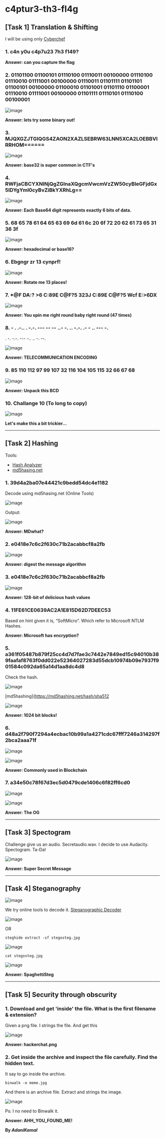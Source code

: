 # c4ptur3-th3-fl4g

## [Task 1] Translation & Shifting

I will be using only [Cyberchef](https://gchq.github.io/CyberChef/)

### 1. c4n y0u c4p7u23 7h3 f149?

**Answer: can you capture the flag**

### 2. 01101100 01100101 01110100 01110011 00100000 01110100 01110010 01111001 00100000 01110011 01101111 01101101 01100101 00100000 01100010 01101001 01101110 01100001 01110010 01111001 00100000 01101111 01110101 01110100 00100001

![image](https://user-images.githubusercontent.com/44063862/82469417-90313e00-9af6-11ea-9436-1a742d551fbf.png)

**Answer: lets try some binary out!**

### 3. MJQXGZJTGIQGS4ZAON2XAZLSEBRW63LNN5XCA2LOEBBVIRRHOM======

![image](https://user-images.githubusercontent.com/44063862/82469511-b48d1a80-9af6-11ea-925e-f611cfc5bcfc.png)

**Answer:  base32 is super common in CTF's**

### 4. RWFjaCBCYXNlNjQgZGlnaXQgcmVwcmVzZW50cyBleGFjdGx5IDYgYml0cyBvZiBkYXRhLg==

![image](https://user-images.githubusercontent.com/44063862/82469527-b7880b00-9af6-11ea-9c3b-4dde1ab274c9.png)

**Answer:  Each Base64 digit represents exactly 6 bits of data.**

### 5. 68 65 78 61 64 65 63 69 6d 61 6c 20 6f 72 20 62 61 73 65 31 36 3f

![image](https://user-images.githubusercontent.com/44063862/82469710-fb7b1000-9af6-11ea-9be7-677b955db69a.png)

**Answer:  hexadecimal or base16?**

### 6. Ebgngr zr 13 cynprf!

![image](https://user-images.githubusercontent.com/44063862/82469813-1d749280-9af7-11ea-8295-89523717ac40.png)

**Answer:  Rotate me 13 places!**

### 7. *@F DA:? >6 C:89E C@F?5 323J C:89E C@F?5 Wcf E:>6DX

![image](https://user-images.githubusercontent.com/44063862/82469899-3aa96100-9af7-11ea-8f1b-7e701c705a29.png)

**Answer:  You spin me right round baby right round (47 times)**

### 8. - . .-.. . -.-. --- -- -- ..- -. .. -.-. .- - .. --- -.
. -. -.-. --- -.. .. -. --.

![image](https://user-images.githubusercontent.com/44063862/82469996-590f5c80-9af7-11ea-834f-c40a44a740d6.png)

**Answer:  TELECOMMUNICATION  ENCODING**

### 9. 85 110 112 97 99 107 32 116 104 105 115 32 66 67 68

![image](https://user-images.githubusercontent.com/44063862/82470063-6f1d1d00-9af7-11ea-8aca-d7b3603017af.png)

**Answer:  Unpack this BCD**

### 10. Challange 10 (To long to copy)

![image](https://user-images.githubusercontent.com/44063862/82470209-a1c71580-9af7-11ea-8cfe-130e6a24f154.png)

**Let's make this a bit trickier...**

_____________________________________________________________________________________________________


## [Task 2] Hashing

Tools:

* [Hash Analyzer]( https://www.tunnelsup.com/hash-analyzer/)
* [md5hasing.net]( https://md5hashing.net/)

### 1. 39d4a2ba07e44421c9bedd54dc4e1182

Decode using md5hasing.net (Online Tools)

![image](https://user-images.githubusercontent.com/44063862/82472420-b5c04680-9afa-11ea-9d51-172d1f1533ef.png)

Output:

![image](https://user-images.githubusercontent.com/44063862/82472424-b8bb3700-9afa-11ea-89a8-97490f463343.png)

**Answer: MDwhat?**

### 2. e0418e7c6c2f630c71b2acabbcf8a2fb

![image](https://user-images.githubusercontent.com/44063862/82472635-12236600-9afb-11ea-9e87-9252ba5bf3b0.png)

**Answer: digest the message algorithm**

### 3. e0418e7c6c2f630c71b2acabbcf8a2fb

![image](https://user-images.githubusercontent.com/44063862/82472888-63cbf080-9afb-11ea-8222-51a55f59008a.png)

**Answer: 128-bit of delicious hash values**

### 4. 11FE61CE0639AC2A1E815D62D7DEEC53

Based on hint given it is, “SoftMicro”. Which refer to Microsoft NTLM Hashes.

**Answer: Microsoft has encryption?**

### 5. a361f05487b879f25cc4d7d7fae3c7442e7849ed15c94010b389faafaf8763f0dd022e52364027283d55dcb10974b09e7937f901584c092da65a14d1aa8dc4d8

Check the hash.

![image](https://user-images.githubusercontent.com/44063862/82640452-338c6b00-9c3d-11ea-91f5-377ec8774988.png)

[md5hashing](https://md5hashing.net/hash/sha512

![image](https://user-images.githubusercontent.com/44063862/82640461-36875b80-9c3d-11ea-80f6-010557478baa.png)

**Answer: 1024 bit blocks!**

### 6. d48a2f790f7294a4ecbac10b99a1a4271cdc67fff7246a314297f2bca2aaa71f

![image](https://user-images.githubusercontent.com/44063862/82640531-5880de00-9c3d-11ea-8891-46d6e0592a6c.png)

![image](https://user-images.githubusercontent.com/44063862/82640535-5ae33800-9c3d-11ea-87a0-6b054d741737.png)

**Answer: Commonly used in Blockchain**

### 7. a34e50c78f67d3ec5d0479cde1406c6f82ff6cd0

![image](https://user-images.githubusercontent.com/44063862/82640607-777f7000-9c3d-11ea-9189-fd77365801d5.png)

![image](https://user-images.githubusercontent.com/44063862/82640615-79493380-9c3d-11ea-97a9-b05486a60e44.png)

**Answer: The OG**
_____________________________________________________________________________________________________


## [Task 3] Spectogram

Challenge give us an audio. Secretaudio.wav. I decide to use Audacity. Spectogram. Ta-Da!

![image](https://user-images.githubusercontent.com/44063862/82640684-98e05c00-9c3d-11ea-8954-2704dd405e5e.png)

**Answer: Super Secret Message**
_____________________________________________________________________________________________________


## [Task 4] Steganography

![image](https://user-images.githubusercontent.com/44063862/82640744-b3b2d080-9c3d-11ea-9a4b-4e260b451cac.png)

We try online tools to decode it. [Steganographic Decoder](https://futureboy.us/stegano/decinput.html)

![image](https://user-images.githubusercontent.com/44063862/82640778-c200ec80-9c3d-11ea-8e1b-268b0de1a6de.png)

OR

```
steghide extract -sf stegosteg.jpg
```

![image](https://user-images.githubusercontent.com/44063862/82640783-c3cab000-9c3d-11ea-8c30-a67710178084.png)

```
cat stegosteg.jpg
```

![image](https://user-images.githubusercontent.com/44063862/82640787-c5947380-9c3d-11ea-9b77-02db5d2afc67.png)

**Answer: SpaghettiSteg**

_____________________________________________________________________________________________________


## [Task 5] Security through obscurity

### 1.	Download and get 'inside' the file. What is the first filename & extension?

Given a png file. I strings the file. And get this

![image](https://user-images.githubusercontent.com/44063862/82640929-1015f000-9c3e-11ea-8c2d-67002faed730.png)

**Answer: hackerchat.png**

### 2.	Get inside the archive and inspect the file carefully. Find the hidden text.
It say to go inside the archive.

```
binwalk -e meme.jpg
```

And there is an archive file. Extract and strings the image.

![image](https://user-images.githubusercontent.com/44063862/82640935-11471d00-9c3e-11ea-9af4-ce98830764cd.png)

Ps: I no need to Binwalk it.

**Answer: AHH_YOU_FOUND_ME!**



**By _AdaniKamal_**
